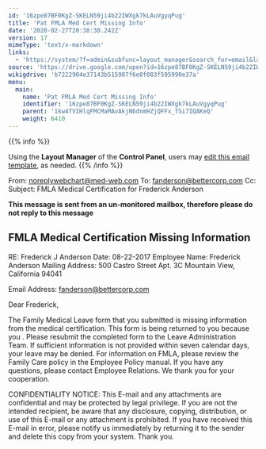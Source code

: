 ```yaml
---
id: '16zpe87BF0KgZ-SKELN59ji4b22IWXgk7kLAuVgyqPug'
title: 'Pat FMLA Med Cert Missing Info'
date: '2020-02-27T20:38:30.242Z'
version: 17
mimeType: 'text/x-markdown'
links:
  - 'https://system/?f=admin&subfunc=layout_manager&search_for=email&layout_search=Go&lv_layout_manager_limit=0&opp=edit&doc_type=EFMC&old_module=Email&old_name=Pat+FMLA+Med+Cert+Missing+Info&active=0'
source: 'https://drive.google.com/open?id=16zpe87BF0KgZ-SKELN59ji4b22IWXgk7kLAuVgyqPug'
wikigdrive: 'b7222904e37143b515987f6e0f083f595990e37a'
menu:
  main:
    name: 'Pat FMLA Med Cert Missing Info'
    identifier: '16zpe87BF0KgZ-SKELN59ji4b22IWXgk7kLAuVgyqPug'
    parent: '1kw4fVIHlqFMCMaMAvAkjN6dnmHZjQFFx_TSi7IQAKeQ'
    weight: 6410
---
```





{{% info %}}

Using the **Layout Manager** of the **Control Panel**, users may [edit this email template](https://system/?f=admin&subfunc=layout_manager&search_for=email&layout_search=Go&lv_layout_manager_limit=0&opp=edit&doc_type=EFMC&old_module=Email&old_name=Pat+FMLA+Med+Cert+Missing+Info&active=0), as needed.
{{% /info %}}



From: noreplywebchart@med-web.com
To: fanderson@bettercorp.com
Cc:
Subject: FMLA Medical Certification for Frederick Anderson

****This message is sent from an un-monitored mailbox, therefore please do not reply to this message****

## **FMLA Medical Certification Missing Information**

RE: Frederick J Anderson
Date: 08-22-2017
Employee Name: Frederick Anderson
Mailing Address:
500 Castro Street
Apt. 3C
Mountain View, California 94041

Email Address: fanderson@bettercorp.com

Dear Frederick,

The Family Medical Leave form that you submitted is missing information from the medical certification. This form is being returned to you because you .
Please resubmit the completed form to the Leave Administration Team. If sufficient information is not provided within seven calendar days, your leave may be denied.
For information on FMLA, please review the Family Care policy in the Employee Policy manual. If you have any questions, please contact Employee Relations.
We thank you for your cooperation.


CONFIDENTIALITY NOTICE: This E-mail and any attachments are confidential and may be protected by legal privilege. If you are not the intended recipient, be aware that any disclosure, copying, distribution, or use of this E-mail or any attachment is prohibited. If you have received this E-mail in error, please notify us immediately by returning it to the sender and delete this copy from your system. Thank you.
